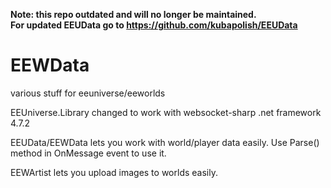 **Note: this repo outdated and will no longer be maintained.  
For updated EEUData go to https://github.com/kubapolish/EEUData**

# EEWData
various stuff for eeuniverse/eeworlds

EEUniverse.Library changed to work with websocket-sharp .net framework 4.7.2

EEUData/EEWData lets you work with world/player data easily. Use Parse() method in OnMessage event to use it.

EEWArtist lets you upload images to worlds easily.
